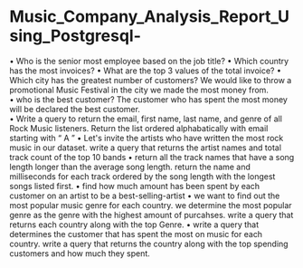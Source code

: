 # Music_Company_Analysis_Report_Using_Postgresql-


•	Who is the senior most employee based on the job title?
•	Which country has the most invoices? 
•	What are the top 3 values of the total invoice?
•	Which city has the greatest number of customers? We would like to throw a promotional Music Festival in the city we made the most money from.  
•	who is the best customer? The customer who has spent the most money will be declared the best customer.  
•	Write a query to return the email, first name, last name, and genre of all Rock Music listeners. Return the list ordered alphabatically with email starting with “ A ” 
•	Let's invite the artists who have written the most rock music in our dataset. write a query that returns the artist names and total track count of the top 10 bands 
•	return all the track names that have a song length longer than the average song length. return the name and milliseconds for each track ordered by the song length with the longest songs listed first.
•	find how much amount has been spent by each customer on an artist to be a best-selling-artist
•	we want to find out the most popular music genre for each country. we determine the most popular genre as the genre with the highest amount of purcahses. write a query that returns each country along with the top Genre.
•	write a query that determines the customer that has spent the most on music for each country. write a query that returns the country along with the top spending customers and how much they spent.





